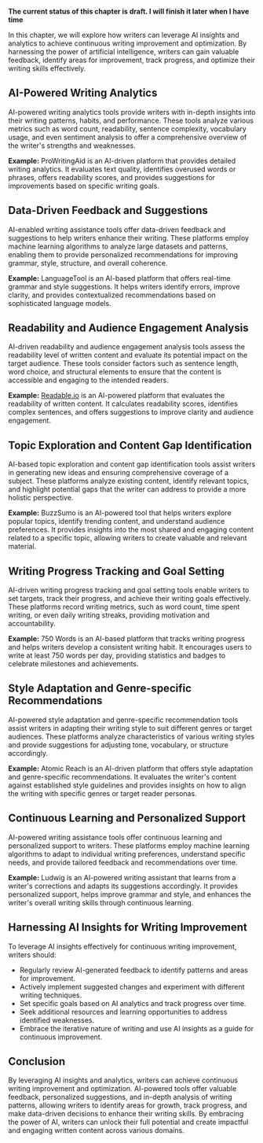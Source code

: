 **The current status of this chapter is draft. I will finish it later when I have time**

In this chapter, we will explore how writers can leverage AI insights and analytics to achieve continuous writing improvement and optimization. By harnessing the power of artificial intelligence, writers can gain valuable feedback, identify areas for improvement, track progress, and optimize their writing skills effectively.

AI-Powered Writing Analytics
----------------------------

AI-powered writing analytics tools provide writers with in-depth insights into their writing patterns, habits, and performance. These tools analyze various metrics such as word count, readability, sentence complexity, vocabulary usage, and even sentiment analysis to offer a comprehensive overview of the writer's strengths and weaknesses.

**Example:** ProWritingAid is an AI-driven platform that provides detailed writing analytics. It evaluates text quality, identifies overused words or phrases, offers readability scores, and provides suggestions for improvements based on specific writing goals.

Data-Driven Feedback and Suggestions
------------------------------------

AI-enabled writing assistance tools offer data-driven feedback and suggestions to help writers enhance their writing. These platforms employ machine learning algorithms to analyze large datasets and patterns, enabling them to provide personalized recommendations for improving grammar, style, structure, and overall coherence.

**Example:** LanguageTool is an AI-based platform that offers real-time grammar and style suggestions. It helps writers identify errors, improve clarity, and provides contextualized recommendations based on sophisticated language models.

Readability and Audience Engagement Analysis
--------------------------------------------

AI-driven readability and audience engagement analysis tools assess the readability level of written content and evaluate its potential impact on the target audience. These tools consider factors such as sentence length, word choice, and structural elements to ensure that the content is accessible and engaging to the intended readers.

**Example:** [Readable.io](http://Readable.io) is an AI-powered platform that evaluates the readability of written content. It calculates readability scores, identifies complex sentences, and offers suggestions to improve clarity and audience engagement.

Topic Exploration and Content Gap Identification
------------------------------------------------

AI-based topic exploration and content gap identification tools assist writers in generating new ideas and ensuring comprehensive coverage of a subject. These platforms analyze existing content, identify relevant topics, and highlight potential gaps that the writer can address to provide a more holistic perspective.

**Example:** BuzzSumo is an AI-powered tool that helps writers explore popular topics, identify trending content, and understand audience preferences. It provides insights into the most shared and engaging content related to a specific topic, allowing writers to create valuable and relevant material.

Writing Progress Tracking and Goal Setting
------------------------------------------

AI-driven writing progress tracking and goal setting tools enable writers to set targets, track their progress, and achieve their writing goals effectively. These platforms record writing metrics, such as word count, time spent writing, or even daily writing streaks, providing motivation and accountability.

**Example:** 750 Words is an AI-based platform that tracks writing progress and helps writers develop a consistent writing habit. It encourages users to write at least 750 words per day, providing statistics and badges to celebrate milestones and achievements.

Style Adaptation and Genre-specific Recommendations
---------------------------------------------------

AI-powered style adaptation and genre-specific recommendation tools assist writers in adapting their writing style to suit different genres or target audiences. These platforms analyze characteristics of various writing styles and provide suggestions for adjusting tone, vocabulary, or structure accordingly.

**Example:** Atomic Reach is an AI-driven platform that offers style adaptation and genre-specific recommendations. It evaluates the writer's content against established style guidelines and provides insights on how to align the writing with specific genres or target reader personas.

Continuous Learning and Personalized Support
--------------------------------------------

AI-powered writing assistance tools offer continuous learning and personalized support to writers. These platforms employ machine learning algorithms to adapt to individual writing preferences, understand specific needs, and provide tailored feedback and recommendations over time.

**Example:** Ludwig is an AI-powered writing assistant that learns from a writer's corrections and adapts its suggestions accordingly. It provides personalized support, helps improve grammar and style, and enhances the writer's overall writing skills through continuous learning.

Harnessing AI Insights for Writing Improvement
----------------------------------------------

To leverage AI insights effectively for continuous writing improvement, writers should:

* Regularly review AI-generated feedback to identify patterns and areas for improvement.
* Actively implement suggested changes and experiment with different writing techniques.
* Set specific goals based on AI analytics and track progress over time.
* Seek additional resources and learning opportunities to address identified weaknesses.
* Embrace the iterative nature of writing and use AI insights as a guide for continuous improvement.

Conclusion
----------

By leveraging AI insights and analytics, writers can achieve continuous writing improvement and optimization. AI-powered tools offer valuable feedback, personalized suggestions, and in-depth analysis of writing patterns, allowing writers to identify areas for growth, track progress, and make data-driven decisions to enhance their writing skills. By embracing the power of AI, writers can unlock their full potential and create impactful and engaging written content across various domains.
